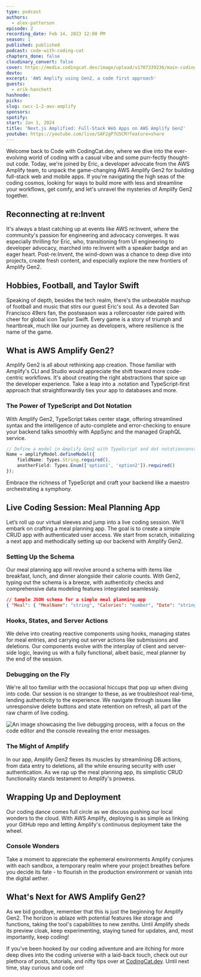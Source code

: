 ```yaml
---
type: podcast
authors:
  - alex-patterson
episode: 2
recording_date: Feb 14, 2023 12:00 PM
season: 1
published: published
podcast: code-with-coding-cat
chapters_done: false
cloudinary_convert: false
cover: https://media.codingcat.dev/image/upload/v1707339236/main-codingcatdev-photo/2024-2-14-amplify-gen2.png
devto:
excerpt: 'AWS Amplify using Gen2, a code first approach'
guests:
  - erik-hanchett
hashnode:
picks:
slug: cwcc-1-2-aws-amplify
sponsors:
spotify:
start: Jan 1, 2024
title: 'Next.js Amplified: Full-Stack Web Apps on AWS Amplify Gen2'
youtube: https://youtube.com/live/SAF2gP7U5CM?feature=share
---
```


<script>
  import OpenIn from '$lib/components/content/OpenIn.svelte'
</script>

<OpenIn url="https://github.com/CodingCatDev/amplify-gen2-nextjs-code-with-codingcatdev"  />

Welcome back to Code with CodingCat.dev, where we dive into the ever-evolving world of coding with a casual vibe and some purr-fectly thought-out code. Today, we're joined by Eric, a developer advocate from the AWS Amplify team, to unpack the game-changing AWS Amplify Gen2 for building full-stack web and mobile apps. If you're navigating the high seas of the coding cosmos, looking for ways to build more with less and streamline your workflows, get comfy, and let's unravel the mysteries of Amplify Gen2 together.

## Reconnecting at re:Invent

It's always a blast catching up at events like AWS re:Invent, where the community's passion for engineering and advocacy converges. It was especially thrilling for Eric, who, transitioning from UI engineering to developer advocacy, marched into re:Invent with a speaker badge and an eager heart. Post-re:Invent, the wind-down was a chance to deep dive into projects, create fresh content, and especially explore the new frontiers of Amplify Gen2.

## Hobbies, Football, and Taylor Swift

Speaking of depth, besides the tech realm, there's the unbeatable mashup of football and music that stirs our guest Eric's soul. As a devoted San Francisco 49ers fan, the postseason was a rollercoaster ride paired with cheer for global icon Taylor Swift. Every game is a story of triumph and heartbreak, much like our journey as developers, where resilience is the name of the game.

## What is AWS Amplify Gen2?

Amplify Gen2 is all about rethinking app creation. Those familiar with Amplify's CLI and Studio would appreciate the shift toward more code-centric workflows. It's about creating the right abstractions that spice up the developer experience. Take a leap into a .notation and TypeScript-first approach that straightforwardly ties your app to databases and more.

### The Power of TypeScript and Dot Notation

With Amplify Gen2, TypeScript takes center stage, offering streamlined syntax and the intelligence of auto-complete and error-checking to ensure your backend talks smoothly with AppSync and the managed GraphQL service.

```typescript
// Define a model in Amplify Gen2 with TypeScript and dot notationconst model
Name = amplifyModel.defineModel({
	fieldName: Types.String.required(),
	anotherField: Types.Enum(['option1', 'option2']).required()
});
```

Embrace the richness of TypeScript and craft your backend like a maestro orchestrating a symphony.

## Live Coding Session: Meal Planning App

Let’s roll up our virtual sleeves and jump into a live coding session. We’ll embark on crafting a meal planning app. The goal is to create a simple CRUD app with authenticated user access. We start from scratch, initializing a next app and methodically setting up our backend with Amplify Gen2.

### Setting Up the Schema

Our meal planning app will revolve around a schema with items like breakfast, lunch, and dinner alongside their calorie counts. With Gen2, typing out the schema is a breeze, with authenticity checks and comprehensive data modeling features integrated seamlessly.

```json
// Sample JSON schema for a simple meal planning app
{ "Meal": { "MealName": "string", "Calories": "number", "Date": "string" } }
```

### Hooks, States, and Server Actions

We delve into creating reactive components using hooks, managing states for meal entries, and carrying out server actions like submissions and deletions. Our components evolve with the interplay of client and server-side logic, leaving us with a fully functional, albeit basic, meal planner by the end of the session.

### Debugging on the Fly

We're all too familiar with the occasional hiccups that pop up when diving into code. Our session is no stranger to these, as we troubleshoot real-time, lending authenticity to the experience. We navigate through issues like unresponsive delete buttons and state retention on refresh, all part of the raw charm of live coding.

![An image showcasing the live debugging process, with a focus on the code editor and the console revealing the error messages.](https://media.codingcat.dev/image/upload/v1709762335/main-codingcatdev-photo/3QAnMKyWNPuCC6pA4Gvq-4371.67.png)

### The Might of Amplify

In our app, Amplify Gen2 flexes its muscles by streamlining DB actions, from data entry to deletions, all the while ensuring security with user authentication. As we rap up the meal planning app, its simplistic CRUD functionality stands testament to Amplify's prowess.

## Wrapping Up and Deployment

Our coding dance comes full circle as we discuss pushing our local wonders to the cloud. With AWS Amplify, deploying is as simple as linking your GitHub repo and letting Amplify's continuous deployment take the wheel.

### Console Wonders

Take a moment to appreciate the ephemeral environments Amplify conjures with each sandbox, a temporary realm where your project breathes before you decide its fate - to flourish in the production environment or vanish into the digital aether.

## What's Next for AWS Amplify Gen2?

As we bid goodbye, remember that this is just the beginning for Amplify Gen2. The horizon is ablaze with potential features like storage and functions, taking the tool's capabilities to new zeniths. Until Amplify sheds its preview cloak, keep experimenting, staying tuned for updates, and, most importantly, keep coding!

If you've been hooked by our coding adventure and are itching for more deep dives into the coding universe with a laid-back touch, check out our plethora of posts, tutorials, and nifty tips over at [CodingCat.dev](http://codingcat.dev). Until next time, stay curious and code on!
